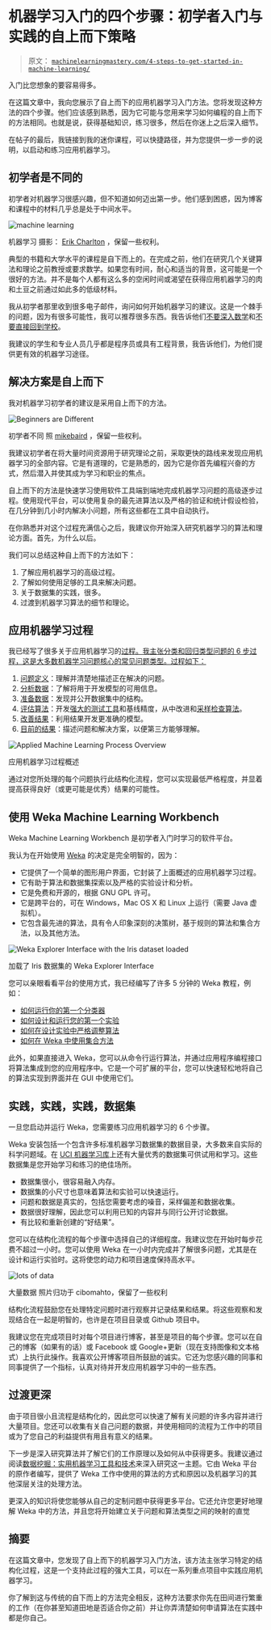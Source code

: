 # 机器学习入门的四个步骤：初学者入门与实践的自上而下策略

> 原文： [`machinelearningmastery.com/4-steps-to-get-started-in-machine-learning/`](https://machinelearningmastery.com/4-steps-to-get-started-in-machine-learning/)

入门比您想象的要容易得多。

在这篇文章中，我向您展示了自上而下的应用机器学习入门方法。您将发现这种方法的四个步骤。他们应该感到熟悉，因为它可能与您用来学习如何编程的自上而下的方法相同。也就是说，获得基础知识，练习很多，然后在你迷上之后深入细节。

在帖子的最后，我链接到我的迷你课程，可以快捷路径，并为您提供一步一步的说明，以启动和练习应用机器学习。

## 初学者是不同的

初学者对机器学习很感兴趣，但不知道如何迈出第一步。他们感到困惑，因为博客和课程中的材料几乎总是处于中间水平。

![machine learning](https://3qeqpr26caki16dnhd19sv6by6v-wpengine.netdna-ssl.com/wp-content/uploads/2014/03/machine-learning.jpg)

机器学习
摄影： [Erik Charlton](http://www.flickr.com/photos/erikcharlton/2955613283/sizes/l/) ，保留一些权利。

典型的书籍和大学水平的课程是自下而上的。在完成之前，他们在研究几个关键算法和理论之前教授或要求数学。如果您有时间，耐心和适当的背景，这可能是一个很好的方法。并不是每个人都有这么多的空闲时间或渴望在获得应用机器学习的肉和土豆之前通过如此多的低级材料。

我从初学者那里收到很多电子邮件，询问如何开始机器学习的建议。这是一个棘手的问题，因为有很多可能性，我可以推荐很多东西。我告诉他们[不要深入数学](http://machinelearningmastery.com/what-if-im-not-good-at-mathematics/ "What if I’m Not Good at Mathematics")和[不要直接回到学校](http://machinelearningmastery.com/what-if-i-dont-have-a-degree/ "What if I Don’t Have a Degree")。

我建议的学生和专业人员几乎都是程序员或具有工程背景，我告诉他们，为他们提供更有效的机器学习途径。

## 解决方案是自上而下

我对机器学习初学者的建议是采用自上而下的方法。

![Beginners are Different](https://3qeqpr26caki16dnhd19sv6by6v-wpengine.netdna-ssl.com/wp-content/uploads/2014/03/beginners-are-different.jpg)

初学者不同
照 [mikebaird](http://www.flickr.com/photos/mikebaird/2128093018/sizes/l/) ，保留一些权利。

我建议初学者在将大量时间资源用于研究理论之前，采取更快的路线来发现应用机器学习的全部内容。它是有道理的，它是熟悉的，因为它是你首先编程兴奋的方式，然后潜入并使其成为学习和职业的焦点。

自上而下的方法是快速学习使用软件工具端到端地完成机器学习问题的高级逐步过程。使用现代平台，可以使用复杂的最先进算法以及严格的验证和统计假设检验，在几分钟到几小时内解决小问题，所有这些都在工具中自动执行。

在你熟悉并对这个过程充满信心之后，我建议你开始深入研究机器学习的算法和理论方面。首先，为什么以后。

我们可以总结这种自上而下的方法如下：

1.  了解应用机器学习的高级过程。
2.  了解如何使用足够的工具来解决问题。
3.  关于数据集的实践，很多。
4.  过渡到机器学习算法的细节和理论。

## 应用机器学习过程

我已经写了很多关于应用机器学习的[过程。我主张分类和回归类型问题的 6 步过程，这是大多数机器学习问题核心的常见问题类型。过程如下：](http://machinelearningmastery.com/process-for-working-through-machine-learning-problems/ "5-Part Process for working through Machine Learning Problems")

1.  [问题定义](http://machinelearningmastery.com/how-to-define-your-machine-learning-problem/ "How to Define Your Machine Learning Problem")：理解并清楚地描述正在解决的问题。
2.  [分析数据](http://machinelearningmastery.com/quick-and-dirty-data-analysis-for-your-machine-learning-problem/ "Quick and Dirty Data Analysis for your Machine Learning Problem")：了解将用于开发模型的可用信息。
3.  [准备数据](http://machinelearningmastery.com/how-to-prepare-data-for-machine-learning/ "How to Prepare Data For Machine Learning")：发现并公开数据集中的结构。
4.  [评估算法](http://machinelearningmastery.com/how-to-evaluate-machine-learning-algorithms/ "How to Evaluate Machine Learning Algorithms")：开发[强大的测试工具](http://machinelearningmastery.com/how-to-choose-the-right-test-options-when-evaluating-machine-learning-algorithms/ "How To Choose The Right Test Options When Evaluating Machine Learning Algorithms")和基线精度，从中改进和[采样检查算法](http://machinelearningmastery.com/why-you-should-be-spot-checking-algorithms-on-your-machine-learning-problems/ "Why you should be Spot-Checking Algorithms on your Machine Learning Problems")。
5.  [改善结果](http://machinelearningmastery.com/how-to-improve-machine-learning-results/ "How to Improve Machine Learning Results")：利用结果开发更准确的模型。
6.  [目前的结果](http://machinelearningmastery.com/how-to-use-machine-learning-results/ "How to Use Machine Learning Results")：描述问题和解决方案，以便第三方能够理解。

![Applied Machine Learning Process Overview](https://3qeqpr26caki16dnhd19sv6by6v-wpengine.netdna-ssl.com/wp-content/uploads/2014/03/Process-Overview.png)

应用机器学习过程概述

通过对您所处理的每个问题执行此结构化流程，您可以实现最低严格程度，并显着提高获得良好（或更可能是优秀）结果的可能性。

## 使用 Weka Machine Learning Workbench

Weka Machine Learning Workbench 是初学者入门时学习的软件平台。

我认为在开始使用 [Weka](http://machinelearningmastery.com/what-is-the-weka-machine-learning-workbench/ "What is the Weka Machine Learning Workbench") 的决定是完全明智的，因为：

*   它提供了一个简单的图形用户界面，它封装了上面概述的应用机器学习过程。
*   它有助于算法和数据集探索以及严格的实验设计和分析。
*   它是免费和开源的，根据 GNU GPL 许可。
*   它是跨平台的，可在 Windows，Mac OS X 和 Linux 上运行（需要 Java 虚拟机）。
*   它包含最先进的算法，具有令人印象深刻的决策树，基于规则的算法和集合方法，以及其他方法。

![Weka Explorer Interface with the Iris dataset loaded](https://3qeqpr26caki16dnhd19sv6by6v-wpengine.netdna-ssl.com/wp-content/uploads/2014/02/weka-explorer.png)

加载了 Iris 数据集的 Weka Explorer Interface

您可以亲眼看看平台的使用方式，我已经编写了许多 5 分钟的 Weka 教程，例如：

*   [如何运行你的第一个分类器](http://machinelearningmastery.com/how-to-run-your-first-classifier-in-weka/ "How to Run Your First Classifier in Weka")
*   [如何设计和运行您的第一个实验](http://machinelearningmastery.com/design-and-run-your-first-experiment-in-weka/ "Design and Run your First Experiment in Weka")
*   [如何在设计实验中严格调整算法](http://machinelearningmastery.com/how-to-tune-a-machine-learning-algorithm-in-weka/ "How to Tune a Machine Learning Algorithm in Weka")
*   [如何在 Weka 中使用集合方法](http://machinelearningmastery.com/improve-machine-learning-results-with-boosting-bagging-and-blending-ensemble-methods-in-weka/ "Improve Machine Learning Results with Boosting, Bagging and Blending Ensemble Methods in Weka")

此外，如果直接进入 Weka，您可以从命令行运行算法，并通过应用程序编程接口将算法集成到您的应用程序中。它是一个可扩展的平台，您可以快速轻松地将自己的算法实现到界面并在 GUI 中使用它们。

## 实践，实践，实践，数据集

一旦您启动并运行 Weka，您需要练习应用机器学习的 6 个步骤。

Weka 安装包括一个包含许多标准机器学习数据集的数据目录，大多数来自实际的科学问题域。在 [UCI 机器学习库](http://archive.ics.uci.edu/ml/)上还有大量优秀的数据集可供试用和学习。这些数据集是您开始学习和练习的绝佳场所。

*   数据集很小，很容易融入内存。
*   数据集的小尺寸也意味着算法和实验可以快速运行。
*   问题和数据是真实的，包括您需要考虑的噪音，采样偏差和数据收集。
*   数据很好理解，因此您可以利用已知的内容并与同行公开讨论数据。
*   有比较和重新创建的“好结果”。

您可以在结构化流程的每个步骤中选择自己的详细程度。我建议您在开始时每步花费不超过一小时。您可以使用 Weka 在一小时内完成并了解很多问题，尤其是在设计和运行实验时。这将使您的动力和项目速度保持高水平。

![lots of data](https://3qeqpr26caki16dnhd19sv6by6v-wpengine.netdna-ssl.com/wp-content/uploads/2013/12/lots-of-data.jpg)

大量数据
照片归功于 cibomahto，保留了一些权利

结构化流程鼓励您在处理特定问题时进行观察并记录结果和结果。将这些观察和发现结合在一起是明智的，也许是在项目目录或 Github 项目中。

我建议您在完成项目时对每个项目进行博客，甚至是项目的每个步骤。您可以在自己的博客（如果有的话）或 Facebook 或 Google+更新（现在支持图像和文本格式）上执行此操作。我喜欢公开博客项目所鼓励的诚实。它还为您感兴趣的同事和同事提供了一个指标，认真对待并开发应用机器学习中的一些东西。

## 过渡更深

由于项目很小且流程是结构化的，因此您可以快速了解有关问题的许多内容并进行大量项目。您还可以收集有关自己问题的数据，并使用相同的流程为工作中的项目或为了您自己的利益提供有用且有意义的结果。

下一步是深入研究算法并了解它们的工作原理以及如何从中获得更多。我建议通过阅读[数据挖掘：实用机器学习工具和技术](http://www.amazon.com/dp/0123748569?tag=inspiredalgor-20)来深入研究这一主题。它由 Weka 平台的原作者编写，提供了 Weka 工作中使用的算法的方式和原因以及机器学习的其他深层关注的处理方法。

更深入的知识将使您能够从自己的定制问题中获得更多平台。它还允许您更好地理解 Weka 中的方法，并且您将开始建立关于问题和算法类型之间的映射的直觉

## 摘要

在这篇文章中，您发现了自上而下的机器学习入门方法，该方法主张学习特定的结构化过程，这是一个支持此过程的强大工具，可以在一系列重点项目中实践应用机器学习。

你了解到这与传统的自下而上的方法完全相反，这种方法要求你先在田间进行繁重的工作（在你甚至知道田地是否适合你之前）并让你弄清楚如何申请算法在实践中都是你自己。